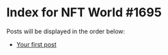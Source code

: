 # Index for NFT World #1695
Posts will be displayed in the order below:

- [Your first post](./001-first.md)

